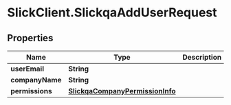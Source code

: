 # SlickClient.SlickqaAddUserRequest

## Properties
Name | Type | Description | Notes
------------ | ------------- | ------------- | -------------
**userEmail** | **String** |  | [optional] 
**companyName** | **String** |  | [optional] 
**permissions** | [**SlickqaCompanyPermissionInfo**](SlickqaCompanyPermissionInfo.md) |  | [optional] 


